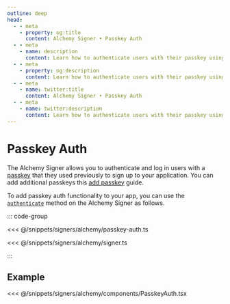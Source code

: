 ```yaml
---
outline: deep
head:
  - - meta
    - property: og:title
      content: Alchemy Signer • Passkey Auth
  - - meta
    - name: description
      content: Learn how to authenticate users with their passkey using the Alchemy Signer
  - - meta
    - property: og:description
      content: Learn how to authenticate users with their passkey using the Alchemy Signer
  - - meta
    - name: twitter:title
      content: Alchemy Signer • Passkey Auth
  - - meta
    - name: twitter:description
      content: Learn how to authenticate users with their passkey using the Alchemy Signer
---
```


# Passkey Auth

The Alchemy Signer allows you to authenticate and log in users with a [passkey](https://accountkit.alchemy.com/resources/terms.html#passkey) that they used previously to sign up to your application. You can add additional passkeys this [add passkey](/signers/alchemy-signer/add-passkey) guide.

To add passkey auth functionality to your app, you can use the [`authenticate`](/packages/aa-alchemy/signer/authenticate.html#parameters) method on the Alchemy Signer as follows.

::: code-group

<<< @/snippets/signers/alchemy/passkey-auth.ts

<<< @/snippets/signers/alchemy/signer.ts

:::

## Example

<<< @/snippets/signers/alchemy/components/PasskeyAuth.tsx
